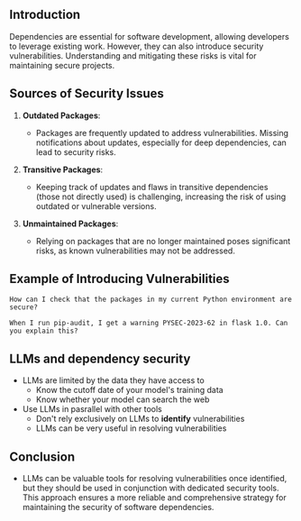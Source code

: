 ## Introduction
Dependencies are essential for software development, allowing developers to leverage existing work. However, they can also introduce security vulnerabilities. Understanding and mitigating these risks is vital for maintaining secure projects.

## Sources of Security Issues
1. **Outdated Packages**: 
   - Packages are frequently updated to address vulnerabilities. Missing notifications about updates, especially for deep dependencies, can lead to security risks.
   
2. **Transitive Packages**: 
   - Keeping track of updates and flaws in transitive dependencies (those not directly used) is challenging, increasing the risk of using outdated or vulnerable versions.

3. **Unmaintained Packages**: 
   - Relying on packages that are no longer maintained poses significant risks, as known vulnerabilities may not be addressed.

## Example of Introducing Vulnerabilities
```
How can I check that the packages in my current Python environment are secure?
```

```
When I run pip-audit, I get a warning PYSEC-2023-62 in flask 1.0. Can you explain this?
```

## LLMs and dependency security
- LLMs are limited by the data they have access to
	- Know the cutoff date of your model's training data
	- Know whether your model can search the web
- Use LLMs in pasrallel with other tools
	- Don't rely exclusively on LLMs to **identify** vulnerabilities
	- LLMs can be very useful in resolving vulnerabilities

## Conclusion
- LLMs can be valuable tools for resolving vulnerabilities once identified, but they should be used in conjunction with dedicated security tools. This approach ensures a more reliable and comprehensive strategy for maintaining the security of software dependencies.